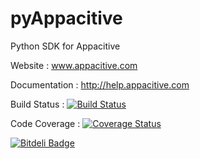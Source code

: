 pyAppacitive
=====================

Python SDK for Appacitive

Website         : www.appacitive.com

Documentation   : http://help.appacitive.com

Build Status    : [![Build Status](https://travis-ci.org/appacitive/appacitive-python-sdk.png)](https://travis-ci.org/appacitive/appacitive-python-sdk)

Code Coverage   : [![Coverage Status](https://coveralls.io/repos/appacitive/appacitive-python-sdk/badge.png)](https://coveralls.io/r/appacitive/appacitive-python-sdk)


[![Bitdeli Badge](https://d2weczhvl823v0.cloudfront.net/appacitive/appacitive-python-sdk/trend.png)](https://bitdeli.com/free "Bitdeli Badge")

